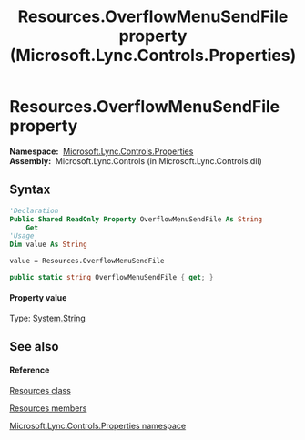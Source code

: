 ﻿---
title: Resources.OverflowMenuSendFile property  (Microsoft.Lync.Controls.Properties)
TOCTitle: 'OverflowMenuSendFile property '
ms:assetid: P:Microsoft.Lync.Controls.Properties.Resources.OverflowMenuSendFile_DI_3_UC_OCS14MrefLyncWPF
ms:mtpsurl: https://msdn.microsoft.com/en-us/library/microsoft.lync.controls.properties.resources.overflowmenusendfile_di_3_uc_ocs14mreflyncwpf(v=office.15)
ms:contentKeyID: 48595732
ms.date: 07/28/2014
mtps_version: v=office.15
f1_keywords:
- Microsoft.Lync.Controls.Properties.Resources.OverflowMenuSendFile
dev_langs:
- CSharp
- JScript
- VB
- other
---

# Resources.OverflowMenuSendFile property

**Namespace:**  [Microsoft.Lync.Controls.Properties](microsoft-lync-controls-properties-namespace_1.md)  
**Assembly:**  Microsoft.Lync.Controls (in Microsoft.Lync.Controls.dll)

## Syntax

``` vb
'Declaration
Public Shared ReadOnly Property OverflowMenuSendFile As String
    Get
'Usage
Dim value As String

value = Resources.OverflowMenuSendFile
```

``` csharp
public static string OverflowMenuSendFile { get; }
```

#### Property value

Type: [System.String](http://msdn2.microsoft.com/en-us/library/s1wwdcbf)  

## See also

#### Reference

[Resources class](resources-class-microsoft-lync-controls-properties_1.md)

[Resources members](resources-members-microsoft-lync-controls-properties_1.md)

[Microsoft.Lync.Controls.Properties namespace](microsoft-lync-controls-properties-namespace_1.md)

